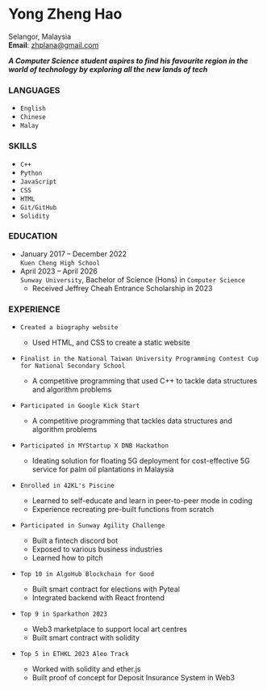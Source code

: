 # Yong Zheng Hao

Selangor, Malaysia  
**Email**: zhplana@gmail.com  

**_A Computer Science student aspires to find his favourite region in the world of technology by exploring all the new lands of tech_**

### LANGUAGES

- `English`
- `Chinese`
- `Malay`

### SKILLS

- `C++`
- `Python`
- `JavaScript`
- `CSS`
- `HTML`
- `Git/GitHub`
- `Solidity`

### EDUCATION

- January 2017 – December 2022  
  `Kuen Cheng High School`
- April 2023 – April 2026  
  `Sunway University`, Bachelor of Science (Hons) in `Computer Science`
  - Received Jeffrey Cheah Entrance Scholarship in 2023

### EXPERIENCE

- `Created a biography website`

  - Used HTML, and CSS to create a static website

- `Finalist in the National Taiwan University Programming Contest Cup for National Secondary School`

  - A competitive programming that used C++ to tackle data structures and algorithm problems

- `Participated in Google Kick Start`

  - A competitive programming that tackles data structures and algorithm problems

- `Participated in MYStartup X DNB Hackathon`

  - Ideating solution for floating 5G deployment for cost-effective 5G service for palm oil plantations in Malaysia

- `Enrolled in 42KL's Piscine`

  - Learned to self-educate and learn in peer-to-peer mode in coding
  - Experience recreating pre-built functions from scratch

- `Participated in Sunway Agility Challenge`

  - Built a fintech discord bot
  - Exposed to various business industries
  - Learned how to pitch

- `Top 10 in AlgoHub Blockchain for Good`
  - Built smart contract for elections with Pyteal
  - Integrated backend with React frontend
- `Top 9 in Sparkathon 2023`
  - Web3 marketplace to support local art centres
  - Built smart contract with solidity
- `Top 5 in ETHKL 2023 Aleo Track`
  - Worked with solidity and ether.js
  - Built proof of concept for Deposit Insurance System in Web3
